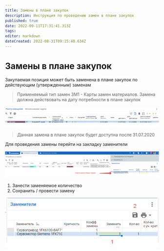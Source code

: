 ```yaml
---
title: Замены в плане закупок
description: Инструкция по проведению замен в плане закупок
published: true
date: 2022-09-11T17:31:41.313Z
tags: 
editor: markdown
dateCreated: 2022-08-31T09:15:40.634Z
---
```


# Замены в плане закупок

Закупаемая позиция может быть заменена в плане закупок по действующим (утвержденным) заменам

>Применяемый тип замен ЗМ1 - Карты замен материалов. Замена должна действовать на дату потребности в плане закупок

![](<../../assets/image (330).png>)

>Данная замена в плане закупок будет доступна после 31.07.2020

Для проведения замены перейти на закладку заменители

![](<../../assets/image (428).png>)

1. Занести заменяемое количество
2. Сохранить / провести замену

![](<../../assets/image (328).png>)

